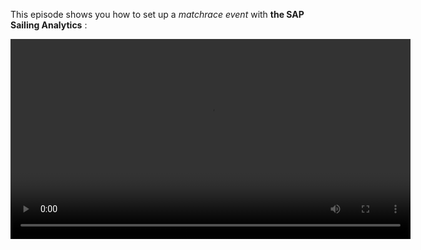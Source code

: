 This episode shows you how to set up a *matchrace event* with **the SAP Sailing Analytics** :

  <video controls="true" width="640" src="https://sapsailing-documentation.s3-eu-west-1.amazonaws.com/adminconsole/Advanced+Topics/MatchraceSetup.mp4" type="video/mp4">
  Your browser does not support the video tag.
</video>